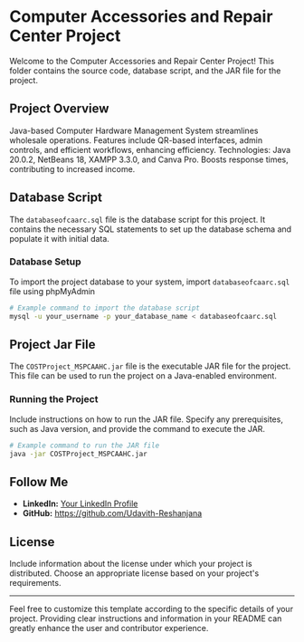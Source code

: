 
# Computer Accessories and Repair Center Project

Welcome to the Computer Accessories and Repair Center Project! This folder contains the source code, database script, and the JAR file for the project.

## Project Overview

Java-based Computer Hardware Management System streamlines wholesale operations. Features include QR-based interfaces, admin controls, and efficient workflows, enhancing efficiency. Technologies: Java 20.0.2, NetBeans 18, XAMPP 3.3.0, and Canva Pro. Boosts response times, contributing to increased income.

## Database Script

The `databaseofcaarc.sql` file is the database script for this project. It contains the necessary SQL statements to set up the database schema and populate it with initial data.

### Database Setup

To import the project database to your system, import `databaseofcaarc.sql` file using phpMyAdmin

```bash
# Example command to import the database script
mysql -u your_username -p your_database_name < databaseofcaarc.sql
```

## Project Jar File

The `COSTProject_MSPCAAHC.jar` file is the executable JAR file for the project. This file can be used to run the project on a Java-enabled environment.

### Running the Project

Include instructions on how to run the JAR file. Specify any prerequisites, such as Java version, and provide the command to execute the JAR.

```bash
# Example command to run the JAR file
java -jar COSTProject_MSPCAAHC.jar
```

## Follow Me

- **LinkedIn:** [Your LinkedIn Profile](https://www.linkedin.com/in/your-profile)
- **GitHub:** https://github.com/Udavith-Reshanjana

## License

Include information about the license under which your project is distributed. Choose an appropriate license based on your project's requirements.

---
Feel free to customize this template according to the specific details of your project. Providing clear instructions and information in your README can greatly enhance the user and contributor experience.